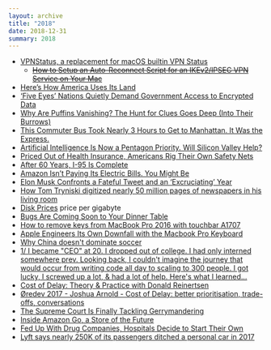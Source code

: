 ```yaml
---
layout: archive
title: "2018"
date: 2018-12-31
summary: 2018
---
```


* [VPNStatus, a replacement for macOS builtin VPN Status](https://blog.timac.org/2018/0719-vpnstatus/)
    *  ~~[How to Setup an Auto-Reconnect Script for an IKEv2/IPSEC VPN Service on Your Mac](http://matt.coneybeare.me/how-to-setup-an-auto-reconnect-script-for-an-ikev2-vpn-service-on-your-mac/)~~
* [Here’s How America Uses Its Land](https://www.bloomberg.com/graphics/2018-us-land-use/)
* [‘Five Eyes’ Nations Quietly Demand Government Access to Encrypted Data](https://www.nytimes.com/2018/09/04/us/politics/government-access-encrypted-data.html)
* [Why Are Puffins Vanishing? The Hunt for Clues Goes Deep (Into Their Burrows)](https://www.nytimes.com/interactive/2018/08/29/climate/puffins-dwindling-iceland.html)
* [This Commuter Bus Took Nearly 3 Hours to Get to Manhattan. It Was the Express.](https://www.nytimes.com/2018/08/28/nyregion/bus-routes-nyc-transit.html)
* [Artificial Intelligence Is Now a Pentagon Priority. Will Silicon Valley Help?](https://www.nytimes.com/2018/08/26/technology/pentagon-artificial-intelligence.html)
* [Priced Out of Health Insurance, Americans Rig Their Own Safety Nets](https://www.bloomberg.com/news/features/2018-08-22/priced-out-of-health-insurance-americans-rig-their-own-safety-nets)
* [After 60 Years, I-95 Is Complete](https://www.bloomberg.com/news/articles/2018-08-20/after-60-years-i-95-is-complete)
* [Amazon Isn’t Paying Its Electric Bills. You Might Be](https://www.bloombergquint.com/businessweek/2018/08/20/amazon-isn-t-paying-its-electric-bills-you-might-be)
* [Elon Musk Confronts a Fateful Tweet and an ‘Excruciating’ Year](https://www.nytimes.com/2018/08/16/business/elon-musk-interview-tesla.html)
* [How Tom Tryniski digitized nearly 50 million pages of newspapers in his living room](https://www.cjr.org/the_profile/tom-tryniski-fultonhistory.php)
* [Disk Prices](https://diskprices.com/) price per gigabyte
* [Bugs Are Coming Soon to Your Dinner Table](https://www.bloomberg.com/graphics/2018-insects-as-food/)
* [How to remove keys from MacBook Pro 2016 with touchbar A1707](https://www.youtube.com/watch?v=LotkV3uiU8I)
* [Apple Engineers Its Own Downfall with the Macbook Pro Keyboard](https://ifixit.org/blog/10229/macbook-pro-keyboard/)
* [Why China doesn't dominate soccer](https://www.washingtonpost.com/news/global-opinions/wp/2018/06/18/why-china-doesnt-dominate-soccer/?noredirect=on&utm_term=.d06bfc221c7a)
* [1/ I became "CEO" at 20. I dropped out of college. I had only interned somewhere prev. Looking back, I couldn't imagine the journey that would occur from writing code all day to scaling to 300 people. I got lucky, I screwed up a lot, & had a lot of help. Here's what I learned...](https://twitter.com/Suhail/status/998660806005768192)
* [Cost of Delay: Theory & Practice with Donald Reinertsen](https://www.youtube.com/watch?v=OmU5yIu7vRw)
* [Øredev 2017 - Joshua Arnold - Cost of Delay: better prioritisation, trade-offs, conversations](https://vimeo.com/243354228)
* [The Supreme Court Is Finally Tackling Gerrymandering](https://www.bloomberg.com/news/articles/2018-01-19/the-supreme-court-is-finally-tackling-gerrymandering)
* [Inside Amazon Go, a Store of the Future](https://www.nytimes.com/2018/01/21/technology/inside-amazon-go-a-store-of-the-future.html)
* [Fed Up With Drug Companies, Hospitals Decide to Start Their Own](https://www.nytimes.com/2018/01/18/health/drug-prices-hospitals.html)
* [Lyft says nearly 250K of its passengers ditched a personal car in 2017](https://techcrunch.com/2018/01/16/lyft-says-nearly-250k-of-its-passengers-ditched-a-personal-car-in-2017/)
